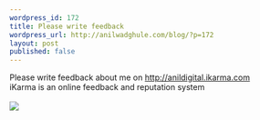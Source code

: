 ```yaml
---
wordpress_id: 172
title: Please write feedback
wordpress_url: http://anilwadghule.com/blog/?p=172
layout: post
published: false
---
```

Please write feedback about me on <a href="http://anildigital.ikarma.com/">http://anildigital.ikarma.com</a><br />iKarma is an online feedback and reputation system<br /><a href="http://anildigital.ikarma.com/" target="_new"><br /><img src="http://techcrunch.ikarma.com/seals/sealcolors08_150x45.jpg" border="0" /></a>
